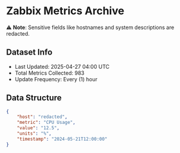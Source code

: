 # Zabbix Metrics Archive

⚠️ **Note**: Sensitive fields like hostnames and system descriptions are redacted.

## Dataset Info
- Last Updated: 2025-04-27 04:00 UTC
- Total Metrics Collected: 983
- Update Frequency: Every (1) hour

## Data Structure
```json
{
    "host": "redacted",
    "metric": "CPU Usage",
    "value": "12.5",
    "units": "%",
    "timestamp": "2024-05-21T12:00:00"
}
```
